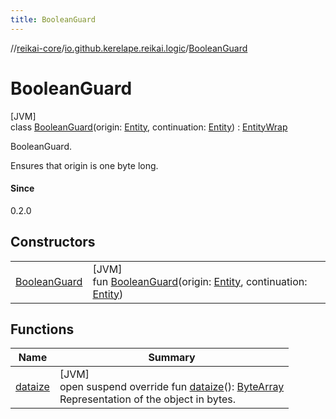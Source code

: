 ```yaml
---
title: BooleanGuard
---
```

//[reikai-core](../../../index.html)/[io.github.kerelape.reikai.logic](../index.html)/[BooleanGuard](index.html)



# BooleanGuard



[JVM]\
class [BooleanGuard](index.html)(origin: [Entity](../../io.github.kerelape.reikai.core/-entity/index.html), continuation: [Entity](../../io.github.kerelape.reikai.core/-entity/index.html)) : [EntityWrap](../../io.github.kerelape.reikai.core/-entity-wrap/index.html)

BooleanGuard.



Ensures that origin is one byte long.



#### Since



0.2.0



## Constructors


| | |
|---|---|
| [BooleanGuard](-boolean-guard.html) | [JVM]<br>fun [BooleanGuard](-boolean-guard.html)(origin: [Entity](../../io.github.kerelape.reikai.core/-entity/index.html), continuation: [Entity](../../io.github.kerelape.reikai.core/-entity/index.html)) |


## Functions


| Name | Summary |
|---|---|
| [dataize](../../io.github.kerelape.reikai.core/-entity/dataize.html) | [JVM]<br>open suspend override fun [dataize](../../io.github.kerelape.reikai.core/-entity/dataize.html)(): [ByteArray](https://kotlinlang.org/api/latest/jvm/stdlib/kotlin/-byte-array/index.html)<br>Representation of the object in bytes. |

